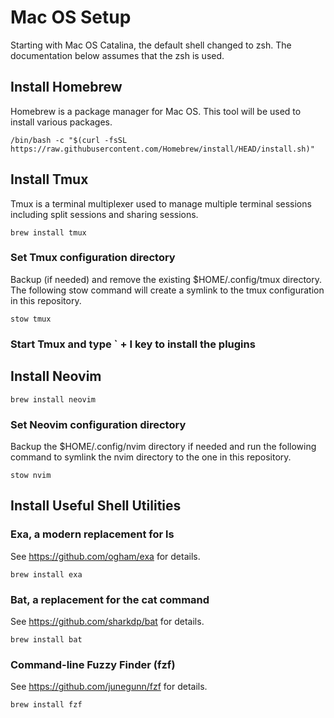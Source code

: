 # Mac OS Setup

Starting with Mac OS Catalina, the default shell changed to zsh. The
documentation below assumes that the zsh is used.

## Install Homebrew

Homebrew is a package manager for Mac OS. This tool will be used to install
various packages.

```
/bin/bash -c "$(curl -fsSL https://raw.githubusercontent.com/Homebrew/install/HEAD/install.sh)"
```

## Install Tmux

Tmux is a terminal multiplexer used to manage multiple terminal sessions
including split sessions and sharing sessions.

```
brew install tmux
```

### Set Tmux configuration directory

Backup (if needed) and remove the existing $HOME/.config/tmux directory. The 
following stow command will create a symlink to the tmux configuration in this 
repository.

```
stow tmux
```

### Start Tmux and type ` + I key to install the plugins

## Install Neovim

```
brew install neovim
```

### Set Neovim configuration directory

Backup the $HOME/.config/nvim directory if needed and run the following command
to symlink the nvim directory to the one in this repository. 

```
stow nvim
```

## Install Useful Shell Utilities

### Exa, a modern replacement for ls

See https://github.com/ogham/exa for details.

```
brew install exa
```

### Bat, a replacement for the cat command

See https://github.com/sharkdp/bat for details.

```
brew install bat
```

### Command-line Fuzzy Finder (fzf)

See https://github.com/junegunn/fzf for details.

```
brew install fzf
```
